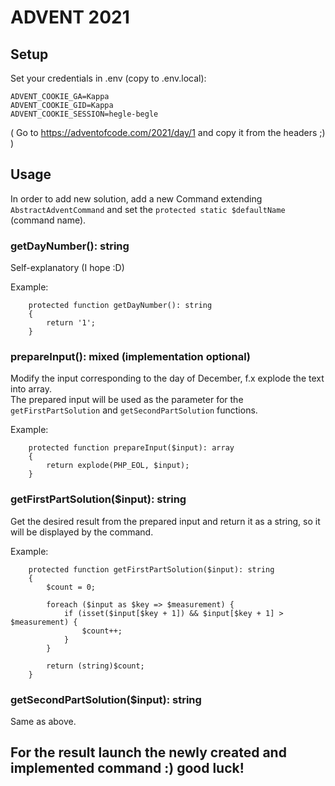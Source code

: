 # ADVENT 2021

## Setup

Set your credentials in .env (copy to .env.local):  

```
ADVENT_COOKIE_GA=Kappa
ADVENT_COOKIE_GID=Kappa
ADVENT_COOKIE_SESSION=hegle-begle
```

( Go to https://adventofcode.com/2021/day/1 and copy it from the headers ;) ) 

## Usage

In order to add new solution, add a new Command extending `AbstractAdventCommand` and set the `protected static $defaultName` (command name).

### getDayNumber(): string

Self-explanatory (I hope :D)

Example:
```
    protected function getDayNumber(): string
    {
        return '1';
    }
```

### prepareInput(): mixed (implementation optional)

Modify the input corresponding to the day of December, f.x explode the text into array. \
The prepared input will be used as the parameter for the `getFirstPartSolution` and `getSecondPartSolution` functions.

Example:
```
    protected function prepareInput($input): array
    {
        return explode(PHP_EOL, $input);
    }
```

### getFirstPartSolution($input): string
Get the desired result from the prepared input and return it as a string, so it will be displayed by the command.

Example:
```
    protected function getFirstPartSolution($input): string
    {
        $count = 0;

        foreach ($input as $key => $measurement) {
            if (isset($input[$key + 1]) && $input[$key + 1] > $measurement) {
                $count++;
            }
        }

        return (string)$count;
    }
```

### getSecondPartSolution($input): string
Same as above.

## For the result launch the newly created and implemented command :) good luck!
